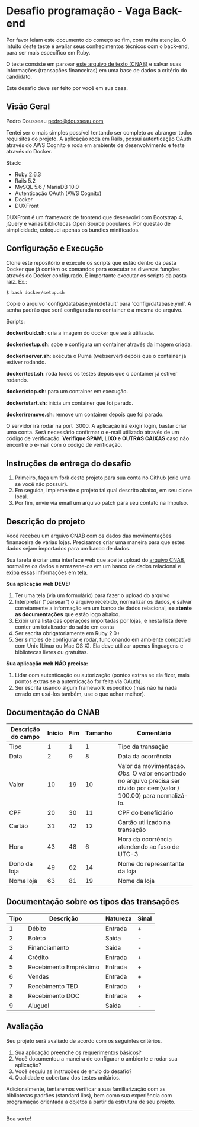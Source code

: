 # Desafio programação - Vaga Back-end

Por favor leiam este documento do começo ao fim, com muita atenção.
O intuito deste teste é avaliar seus conhecimentos técnicos com o back-end, para ser mais específico em Ruby.

O teste consiste em parsear [este arquivo de texto (CNAB)](https://github.com/mlalbuquerque/desafio-ruby-backend/blob/master/CNAB.txt) e salvar suas informações (transações financeiras) em uma base de dados a critério do candidato.

Este desafio deve ser feito por você em sua casa.

## Visão Geral

Pedro Dousseau <pedro@dousseau.com>

Tentei ser o mais simples possível tentando ser completo ao abranger todos requisitos do projeto. A aplicação roda em Rails, possuí autenticação OAuth através do AWS Cognito e roda em ambiente de desenvolvimento e teste através do Docker.

Stack:

- Ruby 2.6.3
- Rails 5.2
- MySQL 5.6 / MariaDB 10.0
- Autenticação OAuth (AWS Cognito)
- Docker
- DUXFront

DUXFront é um framework de frontend que desenvolvi com Bootstrap 4, jQuery e várias bibliotecas Open Source populares. Por questão de simplicidade, coloquei apenas os bundles minificados.

## Configuração e Execução

Clone este repositório e execute os scripts que estão dentro da pasta Docker que já contém os comandos para executar as diversas funções através do Docker configurado. É importante executar os scripts da pasta raíz. Ex.:

```bash
$ bash docker/setup.sh
```
Copie o arquivo 'config/database.yml.default' para 'config/database.yml'. A senha padrão que será configurada no container é a mesma do arquivo.

Scripts:

**docker/buid.sh**: cria a imagem do docker que será utilizada.

**docker/setup.sh**: sobe e configura um container através da imagem criada.

**docker/server.sh**: executa o Puma (webserver) depois que o container já estiver rodando.

**docker/test.sh**: roda todos os testes depois que o container já estiver rodando.

**docker/stop.sh**: para um container em execução.

**docker/start.sh**: inicia um container que foi parado.

**docker/remove.sh**: remove um container depois que foi parado.

O servidor irá rodar na port :3000. A aplicação irá exigir login, bastar criar uma conta. Será necessário confirmar o e-mail utilizado através de um código de verificação. **Verifique SPAM, LIXO e OUTRAS CAIXAS** caso não encontre o e-mail com o código de verificação.

## Instruções de entrega do desafio

1. Primeiro, faça um fork deste projeto para sua conta no Github (crie uma se você não possuir).
2. Em seguida, implemente o projeto tal qual descrito abaixo, em seu clone local.
3. Por fim, envie via email um arquivo patch para seu contato na Impulso.

## Descrição do projeto

Você recebeu um arquivo CNAB com os dados das movimentações finanaceira de várias lojas.
Precisamos criar uma maneira para que estes dados sejam importados para um banco de dados.

Sua tarefa é criar uma interface web que aceite upload do [arquivo CNAB](https://github.com/mlalbuquerque/desafio-ruby-backend/blob/master/CNAB.txt), normalize os dados e armazene-os em um banco de dados relacional e exiba essas informações em tela.

**Sua aplicação web DEVE:**

1. Ter uma tela (via um formulário) para fazer o upload do arquivo
2. Interpretar ("parsear") o arquivo recebido, normalizar os dados, e salvar corretamente a informação em um banco de dados relacional, **se atente as documentações** que estão logo abaixo.
3. Exibir uma lista das operações importadas por lojas, e nesta lista deve conter um totalizador do saldo em conta
4. Ser escrita obrigatoriamente em Ruby 2.0+
5. Ser simples de configurar e rodar, funcionando em ambiente compatível com Unix (Linux ou Mac OS X). Ela deve utilizar apenas linguagens e bibliotecas livres ou gratuitas.

**Sua aplicação web NÃO precisa:**

1. Lidar com autenticação ou autorização (pontos extras se ela fizer, mais pontos extras se a autenticação for feita via OAuth).
2. Ser escrita usando algum framework específico (mas não há nada errado em usá-los também, use o que achar melhor).

## Documentação do CNAB

| Descrição do campo  | Inicio | Fim | Tamanho | Comentário
| ------------- | ------------- | -----| ---- | ------
| Tipo  | 1  | 1 | 1 | Tipo da transação
| Data  | 2  | 9 | 8 | Data da ocorrência
| Valor | 10 | 19 | 10 | Valor da movimentação. *Obs.* O valor encontrado no arquivo precisa ser divido por cem(valor / 100.00) para normalizá-lo.
| CPF | 20 | 30 | 11 | CPF do beneficiário
| Cartão | 31 | 42 | 12 | Cartão utilizado na transação
| Hora  | 43 | 48 | 6 | Hora da ocorrência atendendo ao fuso de UTC-3
| Dono da loja | 49 | 62 | 14 | Nome do representante da loja
| Nome loja | 63 | 81 | 19 | Nome da loja

## Documentação sobre os tipos das transações

| Tipo | Descrição | Natureza | Sinal |
| ---- | -------- | --------- | ----- |
| 1 | Débito | Entrada | + |
| 2 | Boleto | Saída | - |
| 3 | Financiamento | Saída | - |
| 4 | Crédito | Entrada | + |
| 5 | Recebimento Empréstimo | Entrada | + |
| 6 | Vendas | Entrada | + |
| 7 | Recebimento TED | Entrada | + |
| 8 | Recebimento DOC | Entrada | + |
| 9 | Aluguel | Saída | - |

## Avaliação

Seu projeto será avaliado de acordo com os seguintes critérios.

1. Sua aplicação preenche os requerimentos básicos?
2. Você documentou a maneira de configurar o ambiente e rodar sua aplicação?
3. Você seguiu as instruções de envio do desafio?
4. Qualidade e cobertura dos testes unitários.

Adicionalmente, tentaremos verificar a sua familiarização com as bibliotecas padrões (standard libs), bem como sua experiência com programação orientada a objetos a partir da estrutura de seu projeto.

---

Boa sorte!
